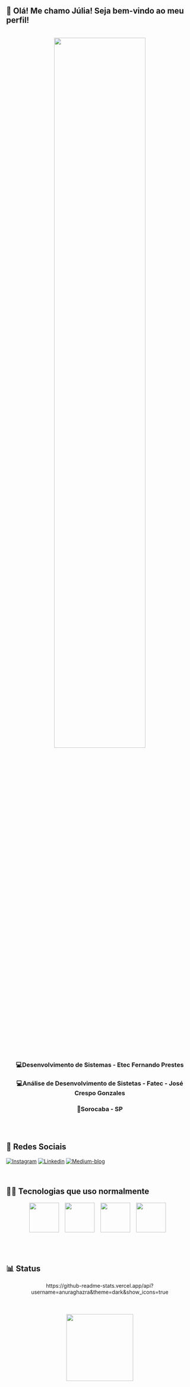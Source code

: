 ## 🙋 Olá! Me chamo Júlia! Seja bem-vindo ao meu perfil!
<br>
<!-- Sobre mim -->
<div align = "center">
  <img src="https://64.media.tumblr.com/eb385a0c897a360d7205714435a9e776/tumblr_p9b5g5lQ0U1x8dkuto1_500.gif" width="70%"/>
  <br>
  <h3>💻Desenvolvimento de Sistemas - Etec Fernando Prestes</h3>
  <h3>💻Análise de Desenvolvimento de Sistetas - Fatec - José Crespo Gonzales</h3>
  <h3>📍Sorocaba - SP </h3>
  <br>
</div>

<br>

<!-- Formas de contato -->
## 📱 Redes Sociais
  [![Instagram](https://img.shields.io/badge/Instagram-E4405F?style=for-the-badge&logo=instagram&logoColor=white)](https://www.instagram.com/juliarocha460/)
  [![Linkedin](https://img.shields.io/badge/LinkedIn-0077B5?style=for-the-badge&logo=linkedin&logoColor=white)](https://www.linkedin.com/in/júlia-gonçalves-da-rocha-a15a67211/)
  [![Medium-blog](https://img.shields.io/badge/Medium-12100E?style=for-the-badge&logo=medium&logoColor=white)](https://medium.com/@juliagonca)

<br>
  
<!-- Skills -->
## 👩‍💻 Tecnologias que uso normalmente
<div align = "center">
 <img src="https://user-images.githubusercontent.com/63020408/175141245-e28663af-e826-41c5-858c-54f9d3b74f17.png" height=80> <!--html5--> &nbsp;&nbsp;
 <img src="https://user-images.githubusercontent.com/63020408/175141369-ede76c60-c903-4c5c-9937-b32d77f41232.png" height=80> <!--css3--> &nbsp;&nbsp;
 <img src="https://user-images.githubusercontent.com/63020408/175141709-fc748226-a9c2-4d80-acf6-3461c2ed0d28.png" height=80> <!--js--> &nbsp;&nbsp;
 <img src="https://user-images.githubusercontent.com/63020408/175141955-f4f69038-c8d0-4ae8-86c1-f8db90b65ea0.png" height=80> <!--git--> &nbsp;&nbsp;
</div>
  
<br>
<br>
<br>
  
<!-- Status -->
## 📊 Status
<div align = "center">
https://github-readme-stats.vercel.app/api?username=anuraghazra&theme=dark&show_icons=true
<br>
<br>
<br>
<br>
<img height="180em" src="https://github-readme-stats.vercel.app/api/top-langs/?username=JuGonca&layout=compact&theme=dracula" />
</div>
